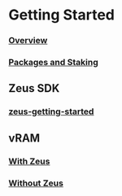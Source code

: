 Getting Started
===============

### [Overview](overview)

### [Packages and Staking](dsp-packages-and-staking.md)

## Zeus SDK

### [zeus-getting-started](zeus-getting-started)

## vRAM

### [With Zeus](vram-getting-started)

### [Without Zeus](vram-getting-started-without-zeus)

